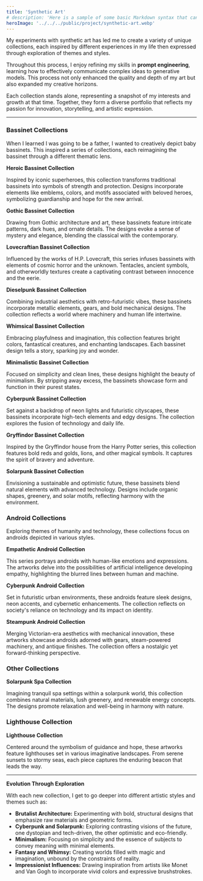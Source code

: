 ```yaml
---
title: 'Synthetic Art'
# description: 'Here is a sample of some basic Markdown syntax that can be used when writing Markdown content in Astro.'
heroImage: '../../../public/project/synthetic-art.webp'
---
```


My experiments with synthetic art has led me to create a variety of unique collections, each inspired by different experiences in my life then expressed through exploration of themes and styles.

Throughout this process, I enjoy refining my skills in **prompt engineering**, learning how to effectively communicate complex ideas to generative models. This process not only enhanced the quality and depth of my art but also expanded my creative horizons.

Each collection stands alone, representing a snapshot of my interests and growth at that time. Together, they form a diverse portfolio that reflects my passion for innovation, storytelling, and artistic expression.

---

### **Bassinet Collections**

When I learned I was going to be a father, I wanted to creatively depict baby bassinets. This inspired a series of collections, each reimagining the bassinet through a different thematic lens.

**Heroic Bassinet Collection**

Inspired by iconic superheroes, this collection transforms traditional bassinets into symbols of strength and protection. Designs incorporate elements like emblems, colors, and motifs associated with beloved heroes, symbolizing guardianship and hope for the new arrival.

**Gothic Bassinet Collection**

Drawing from Gothic architecture and art, these bassinets feature intricate patterns, dark hues, and ornate details. The designs evoke a sense of mystery and elegance, blending the classical with the contemporary.

**Lovecraftian Bassinet Collection**

Influenced by the works of H.P. Lovecraft, this series infuses bassinets with elements of cosmic horror and the unknown. Tentacles, ancient symbols, and otherworldly textures create a captivating contrast between innocence and the eerie.

**Dieselpunk Bassinet Collection**

Combining industrial aesthetics with retro-futuristic vibes, these bassinets incorporate metallic elements, gears, and bold mechanical designs. The collection reflects a world where machinery and human life intertwine.

**Whimsical Bassinet Collection**

Embracing playfulness and imagination, this collection features bright colors, fantastical creatures, and enchanting landscapes. Each bassinet design tells a story, sparking joy and wonder.

**Minimalistic Bassinet Collection**

Focused on simplicity and clean lines, these designs highlight the beauty of minimalism. By stripping away excess, the bassinets showcase form and function in their purest states.

**Cyberpunk Bassinet Collection**

Set against a backdrop of neon lights and futuristic cityscapes, these bassinets incorporate high-tech elements and edgy designs. The collection explores the fusion of technology and daily life.

**Gryffindor Bassinet Collection**

Inspired by the Gryffindor house from the Harry Potter series, this collection features bold reds and golds, lions, and other magical symbols. It captures the spirit of bravery and adventure.

**Solarpunk Bassinet Collection**

Envisioning a sustainable and optimistic future, these bassinets blend natural elements with advanced technology. Designs include organic shapes, greenery, and solar motifs, reflecting harmony with the environment.

### **Android Collections**

Exploring themes of humanity and technology, these collections focus on androids depicted in various styles.

**Empathetic Android Collection**

This series portrays androids with human-like emotions and expressions. The artworks delve into the possibilities of artificial intelligence developing empathy, highlighting the blurred lines between human and machine.

**Cyberpunk Android Collection**

Set in futuristic urban environments, these androids feature sleek designs, neon accents, and cybernetic enhancements. The collection reflects on society's reliance on technology and its impact on identity.

**Steampunk Android Collection**

Merging Victorian-era aesthetics with mechanical innovation, these artworks showcase androids adorned with gears, steam-powered machinery, and antique finishes. The collection offers a nostalgic yet forward-thinking perspective.

### **Other Collections**

**Solarpunk Spa Collection**

Imagining tranquil spa settings within a solarpunk world, this collection combines natural materials, lush greenery, and renewable energy concepts. The designs promote relaxation and well-being in harmony with nature.

### **Lighthouse Collection**

**Lighthouse Collection**

Centered around the symbolism of guidance and hope, these artworks feature lighthouses set in various imaginative landscapes. From serene sunsets to stormy seas, each piece captures the enduring beacon that leads the way.

---

**Evolution Through Exploration**

With each new collection, I get to go deeper into different artistic styles and themes such as:

- **Brutalist Architecture:** Experimenting with bold, structural designs that emphasize raw materials and geometric forms.
- **Cyberpunk and Solarpunk:** Exploring contrasting visions of the future, one dystopian and tech-driven, the other optimistic and eco-friendly.
- **Minimalism:** Focusing on simplicity and the essence of subjects to convey meaning with minimal elements.
- **Fantasy and Whimsy:** Creating worlds filled with magic and imagination, unbound by the constraints of reality.
- **Impressionist Influences:** Drawing inspiration from artists like Monet and Van Gogh to incorporate vivid colors and expressive brushstrokes.